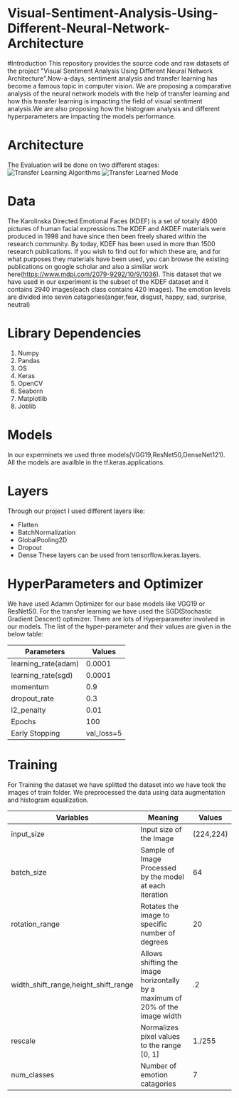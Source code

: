 # Visual-Sentiment-Analysis-Using-Different-Neural-Network-Architecture
#Introduction
This repository provides the source code and raw datasets of the project "Visual Sentiment Analysis Using Different Neural Network Architecture".Now-a-days, sentiment analysis and transfer learning has become a famous topic in computer vision. We are proposing a comparative analysis of the neural network models with the help of transfer learning and how this transfer learning is impacting the field of visual sentiment analysis.We are also proposing how the histogram analysis and different hyperparameters are impacting the models performance.



# Architecture
The Evaluation will be done on two different stages:
![Transfer Learning Algorithms](https://github.com/jaherchowdhury/Visual-Sentiment-Analysis-Using-Different-Neural-Network-Architecture/assets/146418350/e31716a8-b9d0-4578-bfe4-899c6bcc2aa5)
![Transfer Learned Mode](https://github.com/jaherchowdhury/Visual-Sentiment-Analysis-Using-Different-Neural-Network-Architecture/assets/146418350/a57ac5e7-9046-4c24-838f-15a689ec0e60)

# Data

The Karolinska Directed Emotional Faces (KDEF) is a set of totally 4900 pictures of human facial expressions.The KDEF and AKDEF materials were produced in 1998 and have since then been freely shared within the research community. By today, KDEF has been used in more than 1500 research publications. If you wish to find out for which these are, and for what purposes they materials have been used, you can browse the existing publications on google scholar and also a similiar work here(https://www.mdpi.com/2079-9292/10/9/1036). This dataset that we have used in our experiment is the subset of the KDEF dataset and it contains 2940 images(each class contains 420 images). The emotion levels are divided into seven catagories(anger,fear, disgust, happy, sad, surprise, neutral)


# Library Dependencies
1. Numpy
2. Pandas
3. OS
4. Keras
5. OpenCV
6. Seaborn
7. Matplotlib
8. Joblib
   
# Models
In our experminets we used three models(VGG19,ResNet50,DenseNet121). All the models are availble in the tf.keras.applications.
# Layers
Through our project I used different layers like:
* Flatten
* BatchNormalization
* GlobalPooling2D
* Dropout
* Dense
These layers can be used from tensorflow.keras.layers.

# HyperParameters and Optimizer
We have used Adamm Optimizer for our base models like VGG19 or ResNet50. For the transfer learning we have used the SGD(Stochastic Gradient Descent) optimizer.
There are lots of Hyperparameter involved in our models. The list of the hyper-parameter and their values are given in the below table:

| Parameters  | Values |
| ------------- | ------------- |
| learning_rate(adam)   | 0.0001  |
| learning_rate(sgd)   | 0.0001 |
| momentum  | 0.9  |
| dropout_rate  | 0.3  |
| l2_penalty  | 0.01 |
| Epochs | 100 |
| Early Stopping | val_loss=5 |

# Training
For Training the dataset we have splitted the dataset into we have took the images of train folder. We preprocessed the data using data augmentation and histogram equalization.

| Variables  | Meaning | Values |
| ------------- | ------------- | ------------- |
| input_size   | Input size of the Image  | (224,224) |
| batch_size   | Sample of Image Processed by the model at each iteration  | 64 |
| rotation_range  | Rotates  the image to specific number of degrees  | 20 |
| width_shift_range,height_shift_range  | Allows shifting the image horizontally by a maximum of 20% of the image width  | .2 |
| rescale  | Normalizes pixel values to the range [0, 1]   | 1./255 |
| num_classes  | Number of emotion catagories  | 7 |



